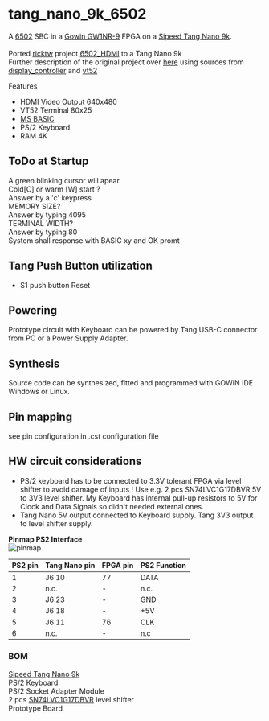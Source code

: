 # tang_nano_9k_6502
A [6502](https://en.wikipedia.org/wiki/MOS_Technology_6502) SBC in a [Gowin GW1NR-9](https://www.gowinsemi.com/en/product/detail/49/) FPGA on a [Sipeed Tang Nano 9k](https://api.dl.sipeed.com/shareURL/TANG/Nano%209K/1_Specification).<br>
<br>
Ported [ricktw](https://github.com/riktw) project [6502_HDMI](https://github.com/riktw/tang4Kramblings) to a Tang Nano 9k<br>
Further description of the original project over [here](https://justanotherelectronicsblog.com/?p=986) using sources from [display_controller](https://github.com/projf/display_controller) and [vt52](https://github.com/AndresNavarro82/vt52-fpga) <br>

Features
* HDMI Video Output 640x480
* VT52 Terminal 80x25
* [MS BASIC](https://github.com/mist64/msbasic)
* PS/2 Keyboard
* RAM 4K

## ToDo at Startup
A green blinking cursor will apear.<br>
Cold[C] or warm [W] start ?<br>
Answer by a 'c' keypress<br>
MEMORY SIZE?<br>
Answer by typing 4095<br>
TERMINAL WIDTH?<br>
Answer by typing 80<br>
System shall response with BASIC xy and OK promt<br>

## Tang Push Button utilization
* S1 push button Reset

## Powering
Prototype circuit with Keyboard can be powered by Tang USB-C connector from PC or a Power Supply Adapter. 

## Synthesis
Source code can be synthesized, fitted and programmed with GOWIN IDE Windows or Linux.

## Pin mapping 
see pin configuration in .cst configuration file

## HW circuit considerations
- PS/2 keyboard has to be connected to 3.3V tolerant FPGA via level shifter to avoid damage of inputs ! Use e.g. 2 pcs SN74LVC1G17DBVR 5V to 3V3 level shifter. My Keyboard has internal pull-up resistors to 5V for Clock and Data Signals so didn't needed external ones. 
- Tang Nano 5V output connected to Keyboard supply. Tang 3V3 output to level shifter supply.


**Pinmap PS2 Interface** <br>
![pinmap](\.assets/ps2conn.png)

| PS2 pin | Tang Nano pin | FPGA pin | PS2 Function |
| ----------- | ---   | --------  | ----- |
| 1 | J6 10  | 77   | DATA  |
| 2 | n.c.  | - | n.c. |
| 3 | J6 23 | - | GND |
| 4 | J6 18 | - | +5V |
| 5 | J6 11| 76 | CLK |
| 6 | n.c. | - | n.c |

### BOM

[Sipeed Tang Nano 9k](https://api.dl.sipeed.com/shareURL/TANG/Nano%209K/1_Specification)<br> 
PS/2 Keyboard<br>
PS/2 Socket Adapter Module<br>
2 pcs [SN74LVC1G17DBVR](http://www.ti.com/document-viewer/SN74LVC1G17/datasheet) level shifter<br>
Prototype Board<br>